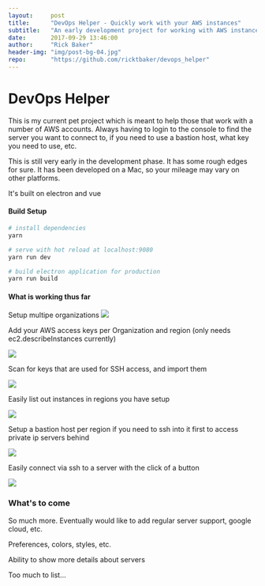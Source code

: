 ```yaml
---
layout:     post
title:      "DevOps Helper - Quickly work with your AWS instances"
subtitle:   "An early development project for working with AWS instances across multiple organizations"
date:       2017-09-29 13:46:00
author:     "Rick Baker"
header-img: "img/post-bg-04.jpg"
repo:       "https://github.com/ricktbaker/devops_helper"
---
```


# DevOps Helper

This is my current pet project which is meant to help those that work with a number of AWS accounts.   Always having to login to the console to find the server you want to connect to, if you need to use a bastion host, what key you need to use, etc.

This is still very early in the development phase.   It has some rough edges for sure.   It has been developed on a Mac, so your mileage may vary on other platforms.

It's built on electron and vue

#### Build Setup

``` bash
# install dependencies
yarn

# serve with hot reload at localhost:9080
yarn run dev

# build electron application for production
yarn run build
```


#### What is working thus far

Setup multipe organizations
<img src="http://raw.githubusercontent.com/ricktbaker/devops_helper/master/screenshots/multiple_orgs.png" />

Add your AWS access keys per Organization and region (only needs ec2.describeInstances currently)

<img src="http://raw.githubusercontent.com/ricktbaker/devops_helper/master/screenshots/access_keys.png" />

Scan for keys that are used for SSH access, and import them

<img src="http://raw.githubusercontent.com/ricktbaker/devops_helper/master/screenshots/import_keys.png" />

Easily list out instances in regions you have setup

<img src="http://raw.githubusercontent.com/ricktbaker/devops_helper/master/screenshots/instanceList.png" />

Setup a bastion host per region if you need to ssh into it first to access private ip servers behind

<img src="http://raw.githubusercontent.com/ricktbaker/devops_helper/master/screenshots/bastion_host.png" />

Easily connect via ssh to a server with the click of a button

<img src="http://raw.githubusercontent.com/ricktbaker/devops_helper/master/screenshots/ssh_connection.png" />

### What's to come

So much more.   Eventually would like to add regular server support, google cloud, etc.

Preferences, colors, styles, etc.

Ability to show more details about servers

Too much to list...